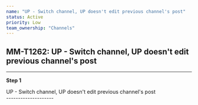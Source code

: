 ```yaml
---
name: "UP - Switch channel, UP doesn't edit previous channel's post"
status: Active
priority: Low
team_ownership: "Channels"
---
```


## MM-T1262: UP - Switch channel, UP doesn't edit previous channel's post

---

**Step 1**

UP - Switch channel, UP doesn't edit previous channel's post\
\--------------------
